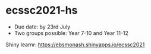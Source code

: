 # ecssc2021-hs

* Due date: by 23rd July
* Two groups possible: Year 7-10 and Year 11-12

Shiny learnr: https://ebsmonash.shinyapps.io/ecssc2021
